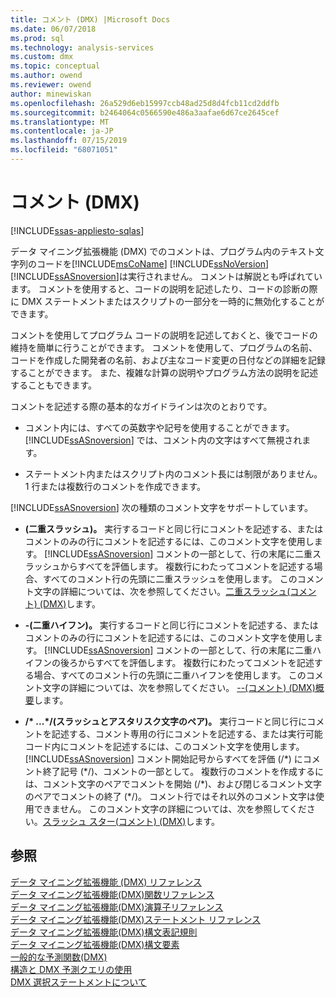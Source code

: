 ```yaml
---
title: コメント (DMX) |Microsoft Docs
ms.date: 06/07/2018
ms.prod: sql
ms.technology: analysis-services
ms.custom: dmx
ms.topic: conceptual
ms.author: owend
ms.reviewer: owend
author: minewiskan
ms.openlocfilehash: 26a529d6eb15997ccb48ad25d8d4fcb11cd2ddfb
ms.sourcegitcommit: b2464064c0566590e486a3aafae6d67ce2645cef
ms.translationtype: MT
ms.contentlocale: ja-JP
ms.lasthandoff: 07/15/2019
ms.locfileid: "68071051"
---
```

# <a name="comments-dmx"></a>コメント (DMX)
[!INCLUDE[ssas-appliesto-sqlas](../includes/ssas-appliesto-sqlas.md)]

  データ マイニング拡張機能 (DMX) でのコメントは、プログラム内のテキスト文字列のコードを[!INCLUDE[msCoName](../includes/msconame-md.md)] [!INCLUDE[ssNoVersion](../includes/ssnoversion-md.md)] [!INCLUDE[ssASnoversion](../includes/ssasnoversion-md.md)]は実行されません。 コメントは解説とも呼ばれています。 コメントを使用すると、コードの説明を記述したり、コードの診断の際に DMX ステートメントまたはスクリプトの一部分を一時的に無効化することができます。  
  
 コメントを使用してプログラム コードの説明を記述しておくと、後でコードの維持を簡単に行うことができます。 コメントを使用して、プログラムの名前、コードを作成した開発者の名前、および主なコード変更の日付などの詳細を記録することができます。 また、複雑な計算の説明やプログラム方法の説明を記述することもできます。  
  
 コメントを記述する際の基本的なガイドラインは次のとおりです。  
  
-   コメント内には、すべての英数字や記号を使用することができます。 [!INCLUDE[ssASnoversion](../includes/ssasnoversion-md.md)] では、コメント内の文字はすべて無視されます。  
  
-   ステートメント内またはスクリプト内のコメント長には制限がありません。 1 行または複数行のコメントを作成できます。  
  
 [!INCLUDE[ssASnoversion](../includes/ssasnoversion-md.md)] 次の種類のコメント文字をサポートしています。  
  
-   **(二重スラッシュ)。** 実行するコードと同じ行にコメントを記述する、またはコメントのみの行にコメントを記述するには、このコメント文字を使用します。 [!INCLUDE[ssASnoversion](../includes/ssasnoversion-md.md)] コメントの一部として、行の末尾に二重スラッシュからすべてを評価します。 複数行にわたってコメントを記述する場合、すべてのコメント行の先頭に二重スラッシュを使用します。 このコメント文字の詳細については、次を参照してください。[二重スラッシュ&#40;コメント&#41; &#40;DMX&#41;](../dmx/double-slash-comment-dmx.md)します。  
  
-   **-(二重ハイフン)。** 実行するコードと同じ行にコメントを記述する、またはコメントのみの行にコメントを記述するには、このコメント文字を使用します。 [!INCLUDE[ssASnoversion](../includes/ssasnoversion-md.md)] コメントの一部として、行の末尾に二重ハイフンの後ろからすべてを評価します。 複数行にわたってコメントを記述する場合、すべてのコメント行の先頭に二重ハイフンを使用します。 このコメント文字の詳細については、次を参照してください。 [--&#40;コメント&#41; &#40;DMX&#41;概要](../dmx/comment-dmx-summary.md)します。  
  
-   **/\* ...\*/(スラッシュとアスタリスク文字のペア)。** 実行コードと同じ行にコメントを記述する、コメント専用の行にコメントを記述する、または実行可能コード内にコメントを記述するには、このコメント文字を使用します。 [!INCLUDE[ssASnoversion](../includes/ssasnoversion-md.md)] コメント開始記号からすべてを評価 (/*) にコメント終了記号 (\*/)、コメントの一部として。 複数行のコメントを作成するには、コメント文字のペアでコメントを開始 (/\*)、および閉じるコメント文字のペアでコメントの終了 (\*/)。 コメント行ではそれ以外のコメント文字は使用できません。 このコメント文字の詳細については、次を参照してください。[スラッシュ スター&#40;コメント&#41; &#40;DMX&#41;](../dmx/slash-star-comment-dmx.md)します。  
  
## <a name="see-also"></a>参照  
 [データ マイニング拡張機能 &#40;DMX&#41; リファレンス](../dmx/data-mining-extensions-dmx-reference.md)   
 [データ マイニング拡張機能&#40;DMX&#41;関数リファレンス](../dmx/data-mining-extensions-dmx-function-reference.md)   
 [データ マイニング拡張機能&#40;DMX&#41;演算子リファレンス](../dmx/data-mining-extensions-dmx-operator-reference.md)   
 [データ マイニング拡張機能&#40;DMX&#41;ステートメント リファレンス](../dmx/data-mining-extensions-dmx-statements.md)   
 [データ マイニング拡張機能&#40;DMX&#41;構文表記規則](../dmx/data-mining-extensions-dmx-syntax-conventions.md)   
 [データ マイニング拡張機能&#40;DMX&#41;構文要素](../dmx/data-mining-extensions-dmx-syntax-elements.md)   
 [一般的な予測関数&#40;DMX&#41;](../dmx/general-prediction-functions-dmx.md)   
 [構造と DMX 予測クエリの使用](../dmx/structure-and-usage-of-dmx-prediction-queries.md)   
 [DMX 選択ステートメントについて](../dmx/understanding-the-dmx-select-statement.md)  
  
  

